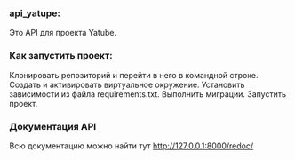 ### api_yatupe:
Это API для проекта Yatube.

### Как запустить проект:
Клонировать репозиторий и перейти в него в командной строке.
Cоздать и активировать виртуальное окружение.
Установить зависимости из файла requirements.txt.
Выполнить миграции.
Запустить проект.

### Документация API
Всю документацию можно найти тут http://127.0.0.1:8000/redoc/